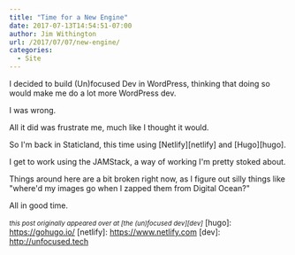 ```yaml
---
title: "Time for a New Engine"
date: 2017-07-13T14:54:51-07:00
author: Jim Withington
url: /2017/07/07/new-engine/
categories:
  - Site
---
```


I decided to build (Un)focused Dev in WordPress, thinking that doing so would make me do a lot more WordPress dev.

I was wrong.

All it did was frustrate me, much like I thought it would.

So I'm back in Staticland, this time using [Netlify][netlify] and [Hugo][hugo].

I get to work using the JAMStack, a way of working I'm pretty stoked about.

Things around here are a bit broken right now, as I figure out silly things like "where'd my images go when I zapped them from Digital Ocean?"

All in good time.

<small>*this post originally appeared over at [the (un)focused dev][dev]*</small>
[hugo]: https://gohugo.io/
[netlify]: https://www.netlify.com
[dev]: http://unfocused.tech
